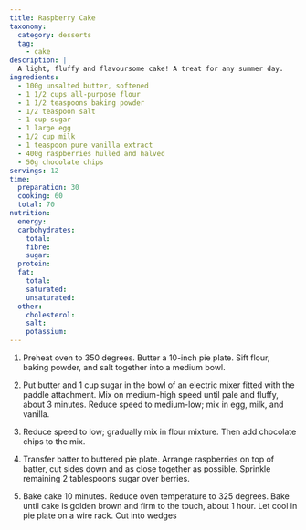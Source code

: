 ```yaml
---
title: Raspberry Cake
taxonomy:
  category: desserts
  tag:
    - cake
description: |
  A light, fluffy and flavoursome cake! A treat for any summer day.
ingredients:
  - 100g unsalted butter, softened
  - 1 1/2 cups all-purpose flour
  - 1 1/2 teaspoons baking powder
  - 1/2 teaspoon salt
  - 1 cup sugar
  - 1 large egg
  - 1/2 cup milk
  - 1 teaspoon pure vanilla extract
  - 400g raspberries hulled and halved
  - 50g chocolate chips
servings: 12
time:
  preparation: 30
  cooking: 60
  total: 70
nutrition:
  energy:
  carbohydrates:
    total:
    fibre:
    sugar:
  protein:
  fat:
    total:
    saturated:
    unsaturated:
  other:
    cholesterol:
    salt:
    potassium:
---
```


1. Preheat oven to 350 degrees. Butter a 10-inch pie plate. Sift flour, baking powder, and salt together into a medium bowl.

2. Put butter and 1 cup sugar in the bowl of an electric mixer fitted with the paddle attachment. Mix on medium-high speed until pale and fluffy, about 3 minutes. Reduce speed to medium-low; mix in egg, milk, and vanilla.

3. Reduce speed to low; gradually mix in flour mixture. Then add chocolate chips to the mix.

4. Transfer batter to buttered pie plate. Arrange raspberries on top of batter, cut sides down and as close together as possible. Sprinkle remaining 2 tablespoons sugar over berries.

5. Bake cake 10 minutes. Reduce oven temperature to 325 degrees. Bake until cake is golden brown and firm to the touch, about 1 hour. Let cool in pie plate on a wire rack. Cut into wedges
